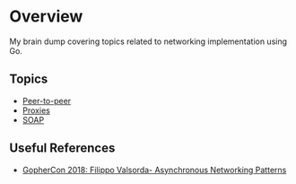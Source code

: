# Overview

My brain dump covering topics related to networking implementation using Go.

## Topics

* [Peer-to-peer](./docs/p2p.md)
* [Proxies](./docs/proxy.md)
* [SOAP](./docs/soap.md)

## Useful References

* [GopherCon 2018: Filippo Valsorda- Asynchronous Networking Patterns](https://www.youtube.com/watch?v=afSiVelXDTQ)